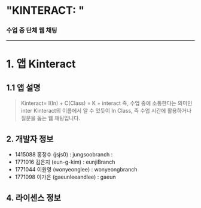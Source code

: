"KINTERACT: "
============
### 수업 중 단체 웹 채팅
------------


# 1. 앱 Kinteract
## 1.1 앱 설명
>Kinteract= I(In) + C(Class) = K + interact
즉, 수업 중에 소통한다는 의미인 inter 
>Kinteract의 이름에서 알 수 있듯이 In Class, 즉 수업 시간에 활용하거나 질문을 돕는 웹 채팅입니다.

## 2. 개발자 정보

- 1415088 홍정수 (jsjs0) 
  : jungsoobranch
  :
- 1771016 김은지 (eun-g-kim)
  : eunjiBranch
- 1771044 이원영 (wonyeonglee) 
  : wonyeongbranch
- 1771098 이가은 (gaeunleeandlee) 
  : gaeun

## 4. 라이센스 정보

